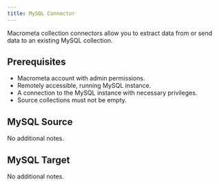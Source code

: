 ```yaml
---
title: MySQL Connector
---
```


Macrometa collection connectors allow you to extract data from or send data to an existing MySQL collection.

## Prerequisites

- Macrometa account with admin permissions.
- Remotely accessible, running MySQL instance.
- A connection to the MySQL instance with necessary privileges.
- Source collections must not be empty.

## MySQL Source

No additional notes.

## MySQL Target

No additional notes.
